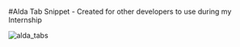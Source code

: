 #Alda Tab Snippet - Created for other developers to use during my Internship

![alda_tabs](https://user-images.githubusercontent.com/42691143/94510076-df455900-01e3-11eb-88db-c00ab4124b9b.png)
